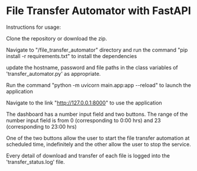# File Transfer Automator with FastAPI

Instructions for usage:

Clone the repository or download the zip.

Navigate to "/file_transfer_automator" directory and run the command "pip install -r requirements.txt" to install the dependencies

update the hostname, password and file paths in the class variables of 'transfer_automator.py' as appropriate. 

Run the command "python -m uvicorn main.app:app --reload" to launch the application

Navigate to the link "http://127.0.0.1:8000" to use the application

The dashboard has a number input field and two buttons. The range of the number input field is from 0 (corresponding to 0:00 hrs) and 23 (corresponding to 23:00 hrs)

One of the two buttons allow the user to start the file transfer automation at scheduled time, indefinitely and the other allow the user to stop the service.

Every detail of download and transfer of each file is logged into the 'transfer_status.log' file.
